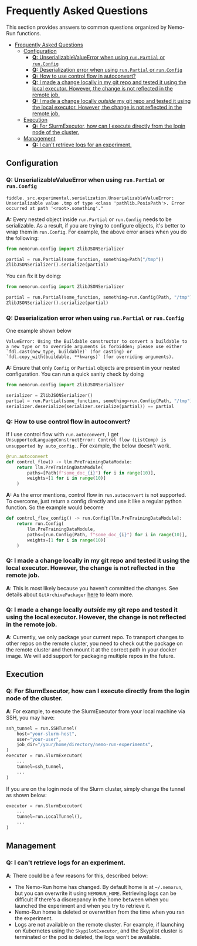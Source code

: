 # Frequently Asked Questions

This section provides answers to common questions organized by Nemo-Run functions.

- [Frequently Asked Questions](#frequently-asked-questions)
  - [Configuration](#configuration)
    - [**Q:** UnserializableValueError when using `run.Partial` or `run.Config`](#q-unserializablevalueerror-when-using-runpartial-or-runconfig)
    - [**Q:** Deserialization error when using `run.Partial` or `run.Config`](#q-deserialization-error-when-using-runpartial-or-runconfig)
    - [**Q:** How to use control flow in autoconvert?](#q-how-to-use-control-flow-in-autoconvert)
    - [**Q:** I made a change locally in my git repo and tested it using the local executor. However, the change is not reflected in the remote job.](#q-i-made-a-change-locally-in-my-git-repo-and-tested-it-using-the-local-executor-however-the-change-is-not-reflected-in-the-remote-job)
    - [**Q:** I made a change locally _outside_ my git repo and tested it using the local executor. However, the change is not reflected in the remote job.](#q-i-made-a-change-locally-outside-my-git-repo-and-tested-it-using-the-local-executor-however-the-change-is-not-reflected-in-the-remote-job)
  - [Execution](#execution)
    - [**Q:** For SlurmExecutor, how can I execute directly from the login node of the cluster.](#q-for-slurmexecutor-how-can-i-execute-directly-from-the-login-node-of-the-cluster)
  - [Management](#management)
    - [**Q:** I can't retrieve logs for an experiment.](#q-i-cant-retrieve-logs-for-an-experiment)

## Configuration

### **Q:** UnserializableValueError when using `run.Partial` or `run.Config`

```
fiddle._src.experimental.serialization.UnserializableValueError: Unserializable value .tmp of type <class 'pathlib.PosixPath'>. Error occurred at path '<root>.something'."
```

**A:** Every nested object inside `run.Partial` or `run.Config` needs to be serializable. As a result, if you are trying to configure objects, it's better to wrap them in `run.Config`. For example, the above error arises when you do the following:

```python
from nemorun.config import ZlibJSONSerializer

partial = run.Partial(some_function, something=Path("/tmp"))
ZlibJSONSerializer().serialize(partial)
```

You can fix it by doing:

```python
from nemorun.config import ZlibJSONSerializer

partial = run.Partial(some_function, something=run.Config(Path, "/tmp"))
ZlibJSONSerializer().serialize(partial)
```

### **Q:** Deserialization error when using `run.Partial` or `run.Config`

One example shown below

```
ValueError: Using the Buildable constructor to convert a buildable to a new type or to override arguments is forbidden; please use either `fdl.cast(new_type, buildable)` (for casting) or `fdl.copy_with(buildable, **kwargs)` (for overriding arguments).
```

**A:** Ensure that only `Config` or `Partial` objects are present in your nested configuration. You can run a quick sanity check by doing

```python
from nemorun.config import ZlibJSONSerializer

serializer = ZlibJSONSerializer()
partial = run.Partial(some_function, something=run.Config(Path, "/tmp"))
serializer.deserialize(serializer.serialize(partial)) == partial
```

### **Q:** How to use control flow in autoconvert?

If I use control flow with `run.autoconvert`, I get `UnsupportedLanguageConstructError: Control flow (ListComp) is unsupported by auto_config.`. For example, the below doesn't work.

```python
@run.autoconvert
def control_flow() -> llm.PreTrainingDataModule:
    return llm.PreTrainingDataModule(
        paths=[Path(f"some_doc_{i}") for i in range(10)],
        weights=[1 for i in range(10)]
    )
```

**A:** As the error mentions, control flow in `run.autoconvert` is not supported. To overcome, just return a config directly and use it like a regular python function. So the example would become

```python
def control_flow_config() -> run.Config[llm.PreTrainingDataModule]:
    return run.Config(
        llm.PreTrainingDataModule,
        paths=[run.Config(Path, f"some_doc_{i}") for i in range(10)],
        weights=[1 for i in range(10)]
    )
```

### **Q:** I made a change locally in my git repo and tested it using the local executor. However, the change is not reflected in the remote job.

**A**: This is most likely because you haven't committed the changes. See details about `GitArchivePackager` [here](./execution.md#packagers) to learn more.

### **Q:** I made a change locally _outside_ my git repo and tested it using the local executor. However, the change is not reflected in the remote job.

**A**: Currently, we only package your current repo. To transport changes to other repos on the remote cluster, you need to check out the package on the remote cluster and then mount it at the correct path in your docker image. We will add support for packaging multiple repos in the future.

## Execution

### **Q:** For SlurmExecutor, how can I execute directly from the login node of the cluster.

**A**: For example, to execute the SlurmExecutor from your local machine via SSH, you may have:

```python
ssh_tunnel = run.SSHTunnel(
    host="your-slurm-host",
    user="your-user",
    job_dir="/your/home/directory/nemo-run-experiments",
)
executor = run.SlurmExecutor(
    ...
    tunnel=ssh_tunnel,
    ...
)
```

If you are on the login node of the Slurm cluster, simply change the tunnel as shown below:

```python
executor = run.SlurmExecutor(
    ...
    tunnel=run.LocalTunnel(),
    ...
)
```

## Management

### **Q:** I can't retrieve logs for an experiment.

**A**: There could be a few reasons for this, described below:

- The Nemo-Run home has changed. By default home is at `~/.nemorun`, but you can overwrite it using `NEMORUN_HOME`. Retrieving logs can be difficult if there's a discrepancy in the home between when you launched the experiment and when you try to retrieve it.
- Nemo-Run home is deleted or overwritten from the time when you ran the experiment.
- Logs are not available on the remote cluster. For example, if launching on Kubernetes using the `SkypilotExecutor`, and the Skypilot cluster is terminated or the pod is deleted, the logs won’t be available.
